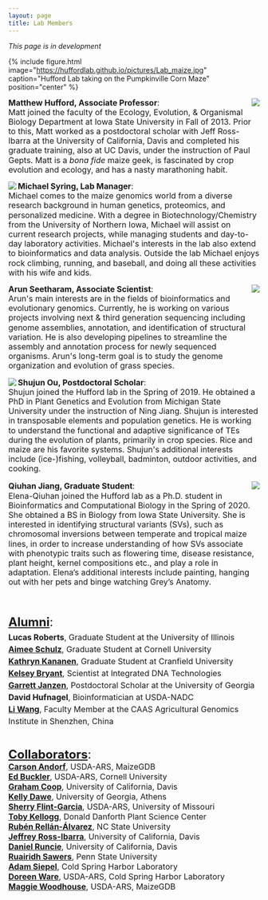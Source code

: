 ```yaml
---
layout: page
title: Lab Members
---
```


<i>This page is in development</i>

{% include figure.html image="https://huffordlab.github.io/pictures/Lab_maize.jpg" caption="Hufford Lab taking on the Pumpkinville Corn Maze" position="center" %}


<p style="line-height:1.2"><img src="https://huffordlab.github.io/pictures/Matt.jpg" align="right"><font size="3"><b>Matthew Hufford, Associate Professor</b>: <br>
Matt joined the faculty of the Ecology, Evolution, & Organismal Biology Department at Iowa State University in Fall of 2013. Prior to this, Matt worked as a postdoctoral scholar with Jeff Ross-Ibarra at the University of California, Davis and completed his graduate training, also at UC Davis, under the instruction of Paul Gepts. Matt is a <i>bona fide</i> maize geek, is fascinated by crop evolution and ecology, and has a nasty marathoning habit.</font></p>


<p style="line-height:1.2"><img src="https://huffordlab.github.io/pictures/Michael.jpg" align="left"><font size="3"><b>Michael Syring, Lab Manager</b>: <br>
Michael comes to the maize genomics world from a diverse research background in human genetics, proteomics, and personalized medicine. With a degree in Biotechnology/Chemistry from the University of Northern Iowa, Michael will assist on current research projects, while managing students and day-to-day laboratory activities. Michael's interests in the lab also extend to bioinformatics and data analysis. Outside the lab Michael enjoys rock climbing, running, and baseball, and doing all these activities with his wife and kids.</font></p>

<p style="line-height:1.2"><img src="https://huffordlab.github.io/pictures/Arun.jpg" align="right"><font size="3"><b>Arun Seetharam, Associate Scientist</b>: <br>
Arun's main interests are in the fields of bioinformatics and evolutionary genomics. Currently, he is working on various projects involving next & third generation sequencing including genome assemblies, annotation, and identification of structural variation. He is also developing pipelines to streamline the assembly and annotation process for newly sequenced organisms. Arun's long-term goal is to study the genome organization and evolution of grass species.

<p style="line-height:1.2"><img src="https://huffordlab.github.io/pictures/Shujunred.jpg" align="left"><font size="3"><b>Shujun Ou, Postdoctoral Scholar</b>: <br> Shujun joined the Hufford lab in the Spring of 2019. He obtained a PhD in Plant Genetics and Evolution from Michigan State University under the instruction of Ning Jiang. Shujun is interested in transposable elements and population genetics. He is working to understand the functional and adaptive significance of TEs during the evolution of plants, primarily in crop species. Rice and maize are his favorite systems. Shujun's additional interests include (ice-)fishing, volleyball, badminton, outdoor activities, and cooking.</font></p>

<p style="line-height:1.2"><img src="https://huffordlab.github.io/pictures/Elenared2.jpg" align="right"><font size="3"><b>Qiuhan Jiang, Graduate Student</b>: <br>
Elena-Qiuhan joined the Hufford lab as a Ph.D. student in Bioinformatics and Computational Biology in the Spring of 2020. She obtained a BS in Biology from Iowa State University. She is interested in identifying structural variants (SVs), such as chromosomal inversions between temperate and tropical maize lines, in order to increase understanding of how SVs associate with phenotypic traits such as flowering time, disease resistance, plant height, kernel compositions etc., and play a role in adaptation. Elena’s additional interests include painting, hanging out with her pets and binge watching Grey’s Anatomy.</font></p>

<br>

<p style="line-height:1.5"><font size="5"><b><u>Alumni</u></b>:<br></font>
<font size="3"><b>Lucas Roberts</b>, Graduate Student at the University of Illinois<br>
<b><a href="https://www.maizegenetics.net/aimeeschulz">Aimee Schulz</a></b>, Graduate Student at Cornell University<br>
<b><a href="https://www.linkedin.com/in/kathryn-kananen-85352b109">Kathryn Kananen</a></b>, Graduate Student at Cranfield University <br>
<b><a href="https://www.linkedin.com/in/kelsey-bryant-8b468112a">Kelsey Bryant</a></b>, Scientist at Integrated DNA Technologies<br>
<b><a href="http://www.theburkelab.org/publications/">Garrett Janzen</a></b>, Postdoctoral Scholar at the University of Georgia <br>
<b>David Hufnagel</b>, Bioinformatician at USDA-NADC<br>
<b><a href="http://agis.caas.cn/en/index.htm">Li Wang</a></b>, Faculty Member at the CAAS Agricultural Genomics Institute in Shenzhen, China<br></font>
<br>

<font size="5"><b><u>Collaborators</u></b>:<br></font>
<font size="3"><b><a href="https://www.maizegdb.org/">Carson Andorf</a></b>, USDA-ARS, MaizeGDB<br>
<b><a href="https://www.maizegenetics.net">Ed Buckler</a></b>, USDA-ARS, Cornell University<br>
<b><a href="https://gcbias.org">Graham Coop</a></b>, University of California, Davis<br>
<b><a href="https://www.dawelab.org">Kelly Dawe</a></b>, University of Georgia, Athens<br>
<b><a href="http://web.missouri.edu/~flint-garcias/">Sherry Flint-Garcia</a></b>, USDA-ARS, University of Missouri<br>
<b><a href="http://kellogglab.weebly.com/people.html">Toby Kellogg</a></b>, Donald Danforth Plant Science Center<br>
<b><a href="https://www.rrlab.org">Rubén Rellán-Álvarez</a></b>, NC State University<br>
<b><a href="https://www.rilab.org">Jeffrey Ross-Ibarra</a></b>, University of California, Davis<br>
<b><a href="https://runcielab.ucdavis.edu">Daniel Runcie</a></b>, University of California, Davis<br>
<b><a href="https://plantscience.psu.edu/directory/rjs6686">Ruairidh Sawers</a></b>, Penn State University<br>
<b><a href="http://siepellab.labsites.cshl.edu/">Adam Siepel</a></b>, Cold Spring Harbor Laboratory<br>
<b><a href="http://www.warelab.org/">Doreen Ware</a></b>, USDA-ARS, Cold Spring Harbor Laboratory<br>
<b><a href="https://www.maizegdb.org/">Maggie Woodhouse</a></b>, USDA-ARS, MaizeGDB<br></font></p>